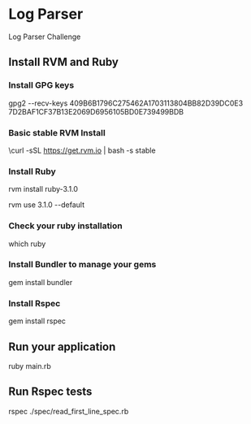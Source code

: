 # Log Parser

Log Parser Challenge

## Install RVM and Ruby

### **Install GPG keys**

gpg2 --recv-keys 409B6B1796C275462A1703113804BB82D39DC0E3 7D2BAF1CF37B13E2069D6956105BD0E739499BDB

### **Basic stable RVM Install**

\curl -sSL https://get.rvm.io | bash -s stable

### **Install Ruby**

rvm install ruby-3.1.0

rvm use 3.1.0 --default

### **Check your ruby installation**

which ruby

### **Install Bundler to manage your gems**

gem install bundler

### **Install Rspec**

gem install rspec

## **Run your application**

ruby main.rb

## **Run Rspec tests**

rspec ./spec/read_first_line_spec.rb
